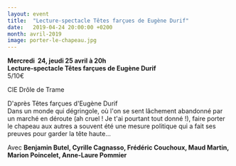 ```yaml
---
layout: event
title:  "Lecture-spectacle Têtes farçues de Eugène Durif"
date:   2019-04-24 20:00:00 +0200
month: avril-2019
image: porter-le-chapeau.jpg
---
```




**Mercredi  24, jeudi 25 avril à 20h**  
**Lecture-spectacle Têtes farçues de Eugène Durif**  
5/10€



CIE Drôle de Trame

D'après Têtes farçues d'Eugène Durif  
Dans un monde qui dégringole, où l'on se sent lâchement abandonné par un marché en déroute (ah cruel ! Je t'ai pourtant tout donné !), faire porter le chapeau aux autres a souvent été une mesure politique qui a fait ses preuves pour garder la tête haute...

Avec **Benjamin Butel, Cyrille Cagnasso, Frédéric Couchoux, Maud Martin, Marion Poincelet, Anne-Laure Pommier**